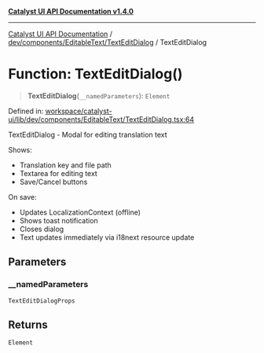 [**Catalyst UI API Documentation v1.4.0**](../../../../../README.md)

---

[Catalyst UI API Documentation](../../../../../README.md) / [dev/components/EditableText/TextEditDialog](../README.md) / TextEditDialog

# Function: TextEditDialog()

> **TextEditDialog**(`__namedParameters`): `Element`

Defined in: [workspace/catalyst-ui/lib/dev/components/EditableText/TextEditDialog.tsx:64](https://github.com/TheBranchDriftCatalyst/catalyst-ui/blob/main/lib/dev/components/EditableText/TextEditDialog.tsx#L64)

TextEditDialog - Modal for editing translation text

Shows:

- Translation key and file path
- Textarea for editing text
- Save/Cancel buttons

On save:

- Updates LocalizationContext (offline)
- Shows toast notification
- Closes dialog
- Text updates immediately via i18next resource update

## Parameters

### \_\_namedParameters

`TextEditDialogProps`

## Returns

`Element`
